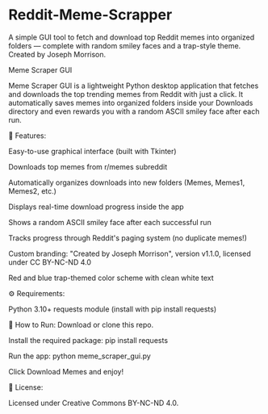# Reddit-Meme-Scrapper
A simple GUI tool to fetch and download top Reddit memes into organized folders — complete with random smiley faces and a trap-style theme. Created by Joseph Morrison.

Meme Scraper GUI

Meme Scraper GUI is a lightweight Python desktop application that fetches and downloads the top trending memes from Reddit with just a click.
It automatically saves memes into organized folders inside your Downloads directory and even rewards you with a random ASCII smiley face after each run.

🎯 Features:

Easy-to-use graphical interface (built with Tkinter)

Downloads top memes from r/memes subreddit

Automatically organizes downloads into new folders (Memes, Memes1, Memes2, etc.)

Displays real-time download progress inside the app

Shows a random ASCII smiley face after each successful run

Tracks progress through Reddit's paging system (no duplicate memes!)

Custom branding: "Created by Joseph Morrison", version v1.1.0, licensed under CC BY-NC-ND 4.0

Red and blue trap-themed color scheme with clean white text

⚙️ Requirements:

Python 3.10+
requests module (install with pip install requests)

🚀 How to Run:
Download or clone this repo.

Install the required package:
pip install requests

Run the app:
python meme_scraper_gui.py

Click Download Memes and enjoy!

📝 License:

Licensed under Creative Commons BY-NC-ND 4.0.
